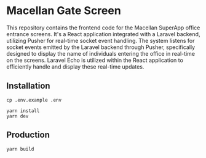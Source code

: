 # Macellan Gate Screen

This repository contains the frontend code for the Macellan SuperApp office entrance screens. It's a React application integrated with a Laravel backend, utilizing Pusher for real-time socket event handling. The system listens for socket events emitted by the Laravel backend through Pusher, specifically designed to display the name of individuals entering the office in real-time on the screens. Laravel Echo is utilized within the React application to efficiently handle and display these real-time updates.

## Installation

```
cp .env.example .env

yarn install
yarn dev
```


## Production

```
yarn build
```
